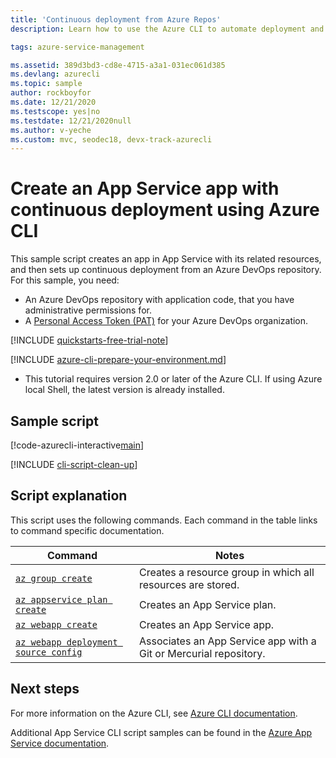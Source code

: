 ```yaml
---
title: 'Continuous deployment from Azure Repos'
description: Learn how to use the Azure CLI to automate deployment and management of your App Service app. This sample shows how to set up CI/CD from Azure Repos.

tags: azure-service-management

ms.assetid: 389d3bd3-cd8e-4715-a3a1-031ec061d385
ms.devlang: azurecli
ms.topic: sample
author: rockboyfor
ms.date: 12/21/2020
ms.testscope: yes|no
ms.testdate: 12/21/2020null
ms.author: v-yeche
ms.custom: mvc, seodec18, devx-track-azurecli
---
```

# Create an App Service app with continuous deployment using Azure CLI

This sample script creates an app in App Service with its related resources, and then sets up continuous deployment from an Azure DevOps repository. For this sample, you need:

* An Azure DevOps repository with application code, that you have administrative permissions for.
* A [Personal Access Token (PAT)](https://docs.azure.cn/azure/devops/organizations/accounts/use-personal-access-tokens-to-authenticate?view=vsts) for your Azure DevOps organization.

[!INCLUDE [quickstarts-free-trial-note](../../../includes/quickstarts-free-trial-note.md)]


[!INCLUDE [azure-cli-prepare-your-environment.md](../../../includes/azure-cli-prepare-your-environment.md)]

 - This tutorial requires version 2.0 or later of the Azure CLI. If using Azure local Shell, the latest version is already installed.

## Sample script

[!code-azurecli-interactive[main](../../../cli_scripts/app-service/deploy-vsts-continuous/deploy-vsts-continuous.sh?highlight=3-4 "Create an app with continuous deployment from Azure DevOps")]

[!INCLUDE [cli-script-clean-up](../../../includes/cli-script-clean-up.md)]

## Script explanation

This script uses the following commands. Each command in the table links to command specific documentation.

| Command | Notes |
|---|---|
| [`az group create`](https://docs.azure.cn/cli/group#az_group_create) | Creates a resource group in which all resources are stored. |
| [`az appservice plan create`](https://docs.azure.cn/cli/appservice/plan#az_appservice_plan_create) | Creates an App Service plan. |
| [`az webapp create`](https://docs.azure.cn/cli/webapp#az_webapp_create) | Creates an App Service app. |
| [`az webapp deployment source config`](https://docs.azure.cn/cli/webapp/deployment/source#az_webapp_deployment_source_config) | Associates an App Service app with a Git or Mercurial repository. |

## Next steps

For more information on the Azure CLI, see [Azure CLI documentation](https://docs.azure.cn/cli).

Additional App Service CLI script samples can be found in the [Azure App Service documentation](../samples-cli.md).



<!-- Update_Description: new article about cli continuous deployment vsts -->
<!--NEW.date: 12/21/2020-->